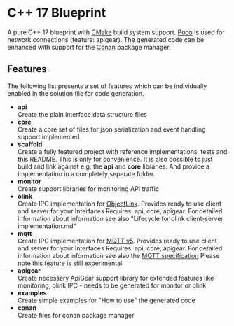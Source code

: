 # C++ 17 Blueprint

A pure C++ 17 blueprint with [CMake](https://cmake.org/) build system support.
[Poco](https://pocoproject.org/) is used for network connections (feature: apigear).
The generated code can be enhanced with support for the [Conan](https://conan.io/) package manager.

## Features
The following list presents a set of features which can be individually enabled in the solution file for code generation.

* **api**<br/>
    Create the plain interface data structure files
* **core**<br/>
    Create a core set of files for json serialization and event handling support implemented
* **scaffold**<br/>
    Create a fully featured project with reference implementations, tests and this README. This is only for convenience. It is also possible to just build and link against e.g. the **api** and **core** libraries. And provide a implementation in a completely seperate folder.
* **monitor**<br/>
    Create support libraries for monitoring API traffic
* **olink**<br/>
    Create IPC implementation for [ObjectLink](https://objectlinkprotocol.net/). Provides ready to use client and server for your Interfaces
    Requires: api, core, apigear. For detailed information about information see also "Lifecycle for olink client-server implementation.md"
* **mqtt**<br/>
    Create IPC implementation for [MQTT v5](https://mqtt.org/). Provides ready to use client and server for your Interfaces
    Requires: api, core, apigear. For detailed information about information see also the [MQTT specification](https://docs.oasis-open.org/mqtt/mqtt/v5.0/mqtt-v5.0.html)
    Please note this feature is still experimental.
* **apigear**<br/>
    Create necessary ApiGear support library for extended features like monitoring, olink IPC - needs to be generated for monitor or olink
* **examples**<br/>
    Create simple examples for "How to use" the generated code
* **conan**<br/>
    Create files for conan package manager


